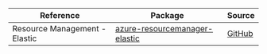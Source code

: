 | Reference | Package | Source |
|---|---|---|
|Resource Management - Elastic|[azure-resourcemanager-elastic](https://repo1.maven.org/maven2/com/azure/resourcemanager/azure-resourcemanager-elastic)|[GitHub](https://github.com/Azure/azure-sdk-for-java/blob/main/sdk/elastic/azure-resourcemanager-elastic)|
